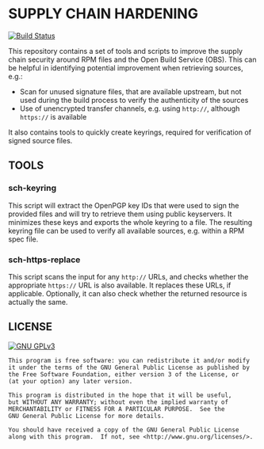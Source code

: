 # SUPPLY CHAIN HARDENING

[![Build Status](https://travis-ci.org/kbabioch/supply-chain-security.svg?branch=master)](https://travis-ci.org/kbabioch/supply-chain-security)

This repository contains a set of tools and scripts to improve the supply chain
security around RPM files and the Open Build Service (OBS). This can be helpful
in identifying potential improvement when retrieving sources, e.g.:

- Scan for unused signature files, that are available upstream, but not used
  during the build process to verify the authenticity of the sources
- Use of unencrypted transfer channels, e.g. using `http://`,
  although `https://` is available

It also contains tools to quickly create keyrings, required for verification of
signed source files.

## TOOLS

### sch-keyring

This script will extract the OpenPGP key IDs that were used to sign the
provided files and will try to retrieve them using public keyservers.
It minimizes these keys and exports the whole keyring to a file. The
resulting keyring file can be used to verify all available sources, e.g.
within a RPM spec file.

### sch-https-replace

This script scans the input for any `http://` URLs, and checks whether the
appropriate `https://` URL is also available. It replaces these URLs, if
applicable. Optionally, it can also check whether the returned resource is
actually the same.

## LICENSE

[![GNU GPLv3](http://www.gnu.org/graphics/gplv3-127x51.png "GNU GPLv3")](http://www.gnu.org/licenses/gpl.html)

    This program is free software: you can redistribute it and/or modify
    it under the terms of the GNU General Public License as published by
    the Free Software Foundation, either version 3 of the License, or
    (at your option) any later version.

    This program is distributed in the hope that it will be useful,
    but WITHOUT ANY WARRANTY; without even the implied warranty of
    MERCHANTABILITY or FITNESS FOR A PARTICULAR PURPOSE.  See the
    GNU General Public License for more details.

    You should have received a copy of the GNU General Public License
    along with this program.  If not, see <http://www.gnu.org/licenses/>.

